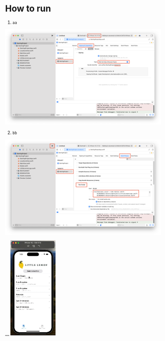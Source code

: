 # How to run

1. `aa`

![Png](https://github.com/mukoubuchi/Little-Lemon-reservation-app/blob/main/image/howToRun_1.png)

2. `bb`

![Png](https://github.com/mukoubuchi/Little-Lemon-reservation-app/blob/main/image/howToRun_2.png)

__
![Gif](https://github.com/mukoubuchi/Little-Lemon-reservation-app/blob/main/image/littleLemonReservation.gif)
